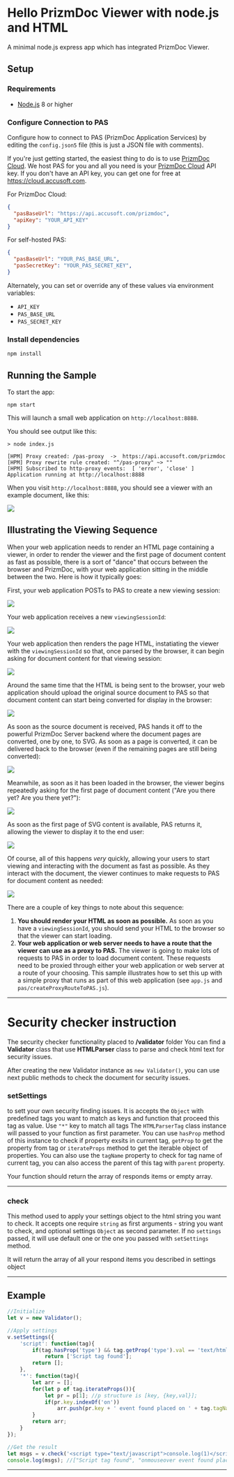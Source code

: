 # Hello PrizmDoc Viewer with node.js and HTML

A minimal node.js express app which has integrated PrizmDoc Viewer.

## Setup

### Requirements

- [Node.js](https://nodejs.org) 8 or higher

### Configure Connection to PAS

Configure how to connect to PAS (PrizmDoc Application Services) by editing the `config.json5` file (this is just a JSON file with comments).

If you're just getting started, the easiest thing to do is to use [PrizmDoc Cloud](https://cloud.accusoft.com). We host PAS for you and all you need is your [PrizmDoc Cloud](https://cloud.accusoft.com) API key. If you don't have an API key, you can get one for free at https://cloud.accusoft.com.

For PrizmDoc Cloud:

```json
{
  "pasBaseUrl": "https://api.accusoft.com/prizmdoc",
  "apiKey": "YOUR_API_KEY"
}
```

For self-hosted PAS:

```json
{
  "pasBaseUrl": "YOUR_PAS_BASE_URL",
  "pasSecretKey": "YOUR_PAS_SECRET_KEY",
}
```

Alternately, you can set or override any of these values via environment variables:

- `API_KEY`
- `PAS_BASE_URL`
- `PAS_SECRET_KEY`

### Install dependencies

```
npm install
```

## Running the Sample

To start the app:

```
npm start
```

This will launch a small web application on `http://localhost:8888`.

You should see output like this:

```
> node index.js

[HPM] Proxy created: /pas-proxy  ->  https://api.accusoft.com/prizmdoc
[HPM] Proxy rewrite rule created: "^/pas-proxy" ~> ""
[HPM] Subscribed to http-proxy events:  [ 'error', 'close' ]
Application running at http://localhost:8888
```

When you visit `http://localhost:8888`, you should see a viewer with an example document, like this:

![](screenshot.png)

## Illustrating the Viewing Sequence

When your web application needs to render an HTML page containing a viewer, in order to render the viewer and the first page of document content as fast as possible, there is a sort of "dance" that occurs between the browser and PrizmDoc, with your web application sitting in the middle between the two. Here is how it typically goes:

First, your web application POSTs to PAS to create a new viewing session:

![](public/images/viewing-sequence-diagrams/1-post-viewing-session.png)

Your web application receives a new `viewingSessionId`:

![](public/images/viewing-sequence-diagrams/2-receive-viewing-session-id.png)

Your web application then renders the page HTML, instatiating the viewer with the `viewingSessionId` so that, once parsed by the browser, it can begin asking for document content for that viewing session:

![](public/images/viewing-sequence-diagrams/3-render-HTML.png)

Around the same time that the HTML is being sent to the browser, your web application should upload the original source document to PAS so that document content can start being converted for display in the browser:

![](public/images/viewing-sequence-diagrams/4-upload-source-document.png)

As soon as the source document is received, PAS hands it off to the powerful PrizmDoc Server backend where the document pages are converted, one by one, to SVG. As soon as a page is converted, it can be delivered back to the browser (even if the remaining pages are still being converted):

![](public/images/viewing-sequence-diagrams/5-conversion-starts.png)

Meanwhile, as soon as it has been loaded in the browser, the viewer begins repeatedly asking for the first page of document content ("Are you there yet? Are you there yet?"):

![](public/images/viewing-sequence-diagrams/6-viewer-requests-first-page.png)

As soon as the first page of SVG content is available, PAS returns it, allowing the viewer to display it to the end user:

![](public/images/viewing-sequence-diagrams/7-receive-first-page.png)

Of course, all of this happens _very_ quickly, allowing your users to start viewing and interacting with the document as fast as possible. As they interact with the document, the viewer continues to make requests to PAS for document content as needed:

![](public/images/viewing-sequence-diagrams/8-viewer-requests.png)

There are a couple of key things to note about this sequence:

1. **You should render your HTML as soon as possible.** As soon as you have a `viewingSessionId`, you should send your HTML to the browser so that the viewer can start loading.
2. **Your web application or web server needs to have a route that the viewer can use as a proxy to PAS.** The viewer is going to make lots of requests to PAS in order to load document content. These requests need to be proxied through either your web application or web server at a route of your choosing. This sample illustrates how to set this up with a simple proxy that runs as part of this web application (see `app.js` and `pas/createProxyRouteToPAS.js`).


---

# Security checker instruction

The security checker functionality placed to **/validator** folder
You can find a **Validator** class that use **HTMLParser** class to parse and check html text for security issues.

After creating the new Validator instance as `new Validator()`, you can use next public methods to check the document for security issues.



### setSettings
to sett your own security finding issues. It is accepts the `Object` with predefined tags you want to match as keys and function that proceed this tag as value. Use `"*"` key to match all tags
The `HTMLParserTag` class instance will passed to your function as first parameter. 
You can use `hasProp` method of this instance to check if property exsits in current tag, `getProp` to get the property from tag or `iterateProps` method to get the iterable object of properties. You can also use the `tagName` property to check for tag name of current tag, you can also access the parent of this tag with `parent` property.

Your function should return the array of responds items or empty array.

---

### check
This method used to apply your settings object to the html string you want to check. It accepts one require `string` as first arguments - string you want to check, and optional settings `Object` as second parameter.
If no `settings` passed, it will use default one or the one you passed with `setSettings` method.

It will return the array of all your respond items you described in settings object

---


## Example
```javascript
//Initialize
let v = new Validator();

//Apply settings
v.setSettings({
    'script': function(tag){
        if(tag.hasProp('type') && tag.getProp('type').val == 'text/html')
            return ['Script tag found'];
        return [];
    },
    '*': function(tag){
        let arr = [];
        for(let p of tag.iterateProps()){
            let pr = p[1]; //p structure is [key, {key,val}];
            if(pr.key.indexOf('on'))
                arr.push(pr.key + ' event found placed on ' + tag.tagName + ' tag');
        }
        return arr;
    }
});

//Get the result
let msgs = v.check('<script type="text/javascript">console.log(1)</script> <div><span onmouseover="console.log(2)">Hey here!</span></div>');
console.log(msgs); //["Script tag found", "onmouseover event found placed on span tag"];
```

---
